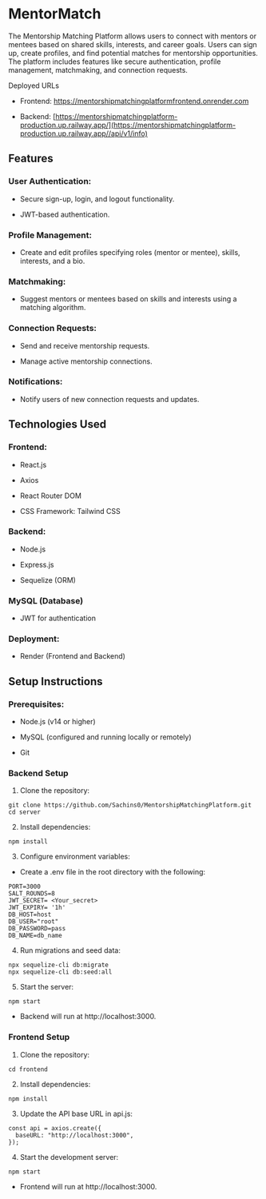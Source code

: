 # MentorMatch
The Mentorship Matching Platform allows users to connect with mentors or mentees based on shared skills, interests, and career goals. Users can sign up, create profiles, and find potential matches for mentorship opportunities. The platform includes features like secure authentication, profile management, matchmaking, and connection requests.

Deployed URLs

- Frontend: https://mentorshipmatchingplatformfrontend.onrender.com

- Backend: [https://mentorshipmatchingplatform-production.up.railway.app/](https://mentorshipmatchingplatform-production.up.railway.app//api/v1/info)

## Features

### User Authentication:

- Secure sign-up, login, and logout functionality.

- JWT-based authentication.

### Profile Management:

- Create and edit profiles specifying roles (mentor or mentee), skills, interests, and a bio.

### Matchmaking:

- Suggest mentors or mentees based on skills and interests using a matching algorithm.

### Connection Requests:

- Send and receive mentorship requests.

- Manage active mentorship connections.

### Notifications:

- Notify users of new connection requests and updates.

## Technologies Used

### Frontend:

- React.js

- Axios

- React Router DOM

- CSS Framework: Tailwind CSS

### Backend:

- Node.js

- Express.js

- Sequelize (ORM)

### MySQL (Database)

- JWT for authentication

### Deployment:

- Render (Frontend and Backend)

## Setup Instructions

### Prerequisites:

- Node.js (v14 or higher)

- MySQL (configured and running locally or remotely)

- Git

### Backend Setup

1. Clone the repository:
```
git clone https://github.com/Sachins0/MentorshipMatchingPlatform.git
cd server
```

2. Install dependencies:
```
npm install
```

3. Configure environment variables:

- Create a .env file in the root directory with the following:
```
PORT=3000
SALT_ROUNDS=8
JWT_SECRET= <Your_secret>
JWT_EXPIRY= '1h'
DB_HOST=host
DB_USER="root"
DB_PASSWORD=pass
DB_NAME=db_name
```

4. Run migrations and seed data:
```
npx sequelize-cli db:migrate
npx sequelize-cli db:seed:all
```

5. Start the server:
```
npm start
```

- Backend will run at http://localhost:3000.

### Frontend Setup

1. Clone the repository:
```
cd frontend
```

2. Install dependencies:
```
npm install
```

3. Update the API base URL in api.js:
```
const api = axios.create({
  baseURL: "http://localhost:3000",
});
```

4. Start the development server:
```
npm start
```

- Frontend will run at http://localhost:3000.
